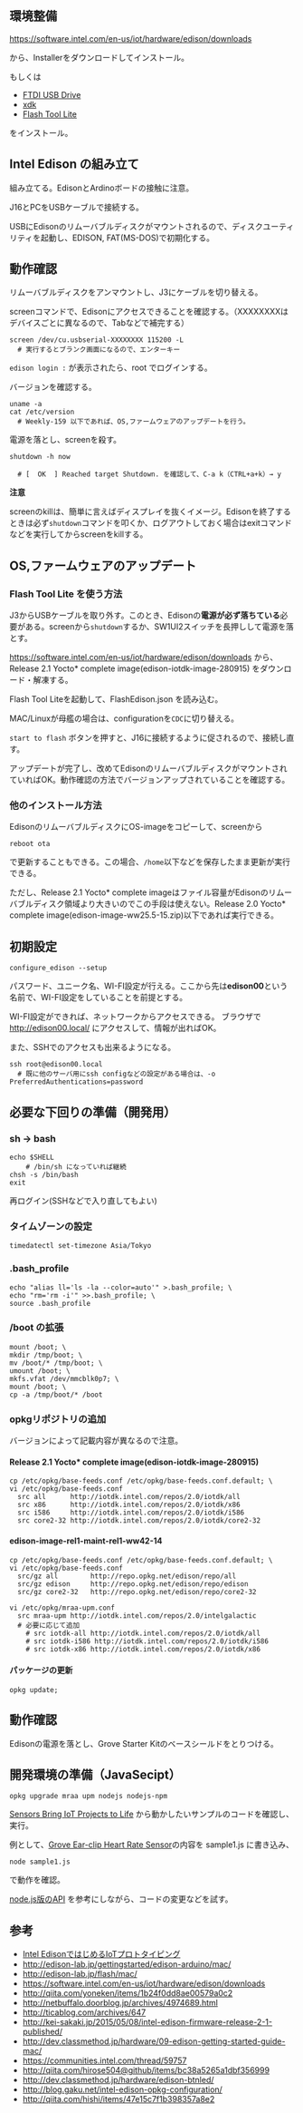 ## 環境整備

https://software.intel.com/en-us/iot/hardware/edison/downloads

から、Installerをダウンロードしてインストール。

もしくは

- [FTDI USB Drive](http://www.ftdichip.com/Drivers/VCP.htm)
- [xdk](https://software.intel.com/en-us/html5/xdk-iot)
- [Flash Tool Lite](https://software.intel.com/en-us/iot/hardware/edison/downloads)

をインストール。



## Intel Edison の組み立て

組み立てる。EdisonとArdinoボードの接触に注意。

J16とPCをUSBケーブルで接続する。

USBにEdisonのリムーバブルディスクがマウントされるので、ディスクユーティリティを起動し、EDISON, FAT(MS-DOS)で初期化する。

## 動作確認

リムーバブルディスクをアンマウントし、J3にケーブルを切り替える。

screenコマンドで、Edisonにアクセスできることを確認する。（XXXXXXXXはデバイスごとに異なるので、Tabなどで補完する）

```
screen /dev/cu.usbserial-XXXXXXXX 115200 -L
  # 実行するとブランク画面になるので、エンターキー
```

`edison login :` が表示されたら、root でログインする。

バージョンを確認する。

```
uname -a
cat /etc/version
  # Weekly-159 以下であれば、OS,ファームウェアのアップデートを行う。
```

電源を落とし、screenを殺す。

```
shutdown -h now

  # [  OK  ] Reached target Shutdown. を確認して、C-a k（CTRL+a+k）→ y
```

**注意**

screenのkillは、簡単に言えばディスプレイを抜くイメージ。Edisonを終了するときは必ず`shutdown`コマンドを叩くか、ログアウトしておく場合はexitコマンドなどを実行してからscreenをkillする。

## OS,ファームウェアのアップデート

### Flash Tool Lite を使う方法

J3からUSBケーブルを取り外す。このとき、Edisonの**電源が必ず落ちている**必要がある。screenから`shutdown`するか、SW1UI2スイッチを長押しして電源を落とす。

https://software.intel.com/en-us/iot/hardware/edison/downloads から、Release 2.1 Yocto* complete image(edison-iotdk-image-280915) をダウンロード・解凍する。

Flash Tool Liteを起動して、FlashEdison.json を読み込む。

MAC/Linuxが母艦の場合は、configurationを`CDC`に切り替える。

`start to flash` ボタンを押すと、J16に接続するように促されるので、接続し直す。

アップデートが完了し、改めてEdisonのリムーバブルディスクがマウントされていればOK。動作確認の方法でバージョンアップされていることを確認する。

### 他のインストール方法

EdisonのリムーバブルディスクにOS-imageをコピーして、screenから

```
reboot ota
```

で更新することもできる。この場合、`/home`以下などを保存したまま更新が実行できる。

ただし、Release 2.1 Yocto* complete imageはファイル容量がEdisonのリムーバブルディスク領域より大きいのでこの手段は使えない。Release 2.0 Yocto* complete image(edison-image-ww25.5-15.zip)以下であれば実行できる。

## 初期設定

```
configure_edison --setup
```

パスワード、ユニーク名、WI-FI設定が行える。ここから先は**edison00**という名前で、WI-FI設定をしていることを前提とする。

WI-FI設定ができれば、ネットワークからアクセスできる。
ブラウザで http://edison00.local/ にアクセスして、情報が出ればOK。

また、SSHでのアクセスも出来るようになる。

```
ssh root@edison00.local
  # 既に他のサーバ用にssh configなどの設定がある場合は、-o PreferredAuthentications=password
```

## 必要な下回りの準備（開発用）


### sh -> bash
```
echo $SHELL
    # /bin/sh になっていれば継続
chsh -s /bin/bash
exit
```

再ログイン(SSHなどで入り直してもよい)

### タイムゾーンの設定

```
timedatectl set-timezone Asia/Tokyo
```

### .bash_profile

```
echo "alias ll='ls -la --color=auto'" >.bash_profile; \
echo "rm='rm -i'" >>.bash_profile; \
source .bash_profile
```

### /boot の拡張

```
mount /boot; \
mkdir /tmp/boot; \
mv /boot/* /tmp/boot; \
umount /boot; \
mkfs.vfat /dev/mmcblk0p7; \
mount /boot; \
cp -a /tmp/boot/* /boot
```

### opkgリポジトリの追加

バージョンによって記載内容が異なるので注意。

#### Release 2.1 Yocto* complete image(edison-iotdk-image-280915)

```
cp /etc/opkg/base-feeds.conf /etc/opkg/base-feeds.conf.default; \
vi /etc/opkg/base-feeds.conf
  src all      http://iotdk.intel.com/repos/2.0/iotdk/all
  src x86      http://iotdk.intel.com/repos/2.0/iotdk/x86
  src i586     http://iotdk.intel.com/repos/2.0/iotdk/i586
  src core2-32 http://iotdk.intel.com/repos/2.0/iotdk/core2-32
```

#### edison-image-rel1-maint-rel1-ww42-14

```
cp /etc/opkg/base-feeds.conf /etc/opkg/base-feeds.conf.default; \
vi /etc/opkg/base-feeds.conf
  src/gz all        http://repo.opkg.net/edison/repo/all
  src/gz edison     http://repo.opkg.net/edison/repo/edison
  src/gz core2-32   http://repo.opkg.net/edison/repo/core2-32
```

```
vi /etc/opkg/mraa-upm.conf
  src mraa-upm http://iotdk.intel.com/repos/2.0/intelgalactic
  # 必要に応じて追加
    # src iotdk-all http://iotdk.intel.com/repos/2.0/iotdk/all
    # src iotdk-i586 http://iotdk.intel.com/repos/2.0/iotdk/i586
    # src iotdk-x86 http://iotdk.intel.com/repos/2.0/iotdk/x86
```

#### パッケージの更新

```
opkg update;
```

## 動作確認

Edisonの電源を落とし、Grove Starter Kitのベースシールドをとりつける。


## 開発環境の準備（JavaSecipt）

```
opkg upgrade mraa upm nodejs nodejs-npm
```

[Sensors Bring IoT Projects to Life](https://software.intel.com/en-us/iot/hardware/sensors) から動かしたいサンプルのコードを確認し、実行。

例として、[Grove Ear-clip Heart Rate Sensor](https://software.intel.com/en-us/iot/hardware/sensors/grove-ear-clip-heart-rate-sensor)の内容を sample1.js に書き込み、

```
node sample1.js
```

で動作を確認。

[node.js版のAPI](http://iotdk.intel.com/docs/master/upm/node/) を参考にしながら、コードの変更などを試す。



## 参考
- [Intel EdisonではじめるIoTプロトタイピング](http://www.amazon.co.jp/dp/4798143391)
- http://edison-lab.jp/gettingstarted/edison-arduino/mac/
- http://edison-lab.jp/flash/mac/
- https://software.intel.com/en-us/iot/hardware/edison/downloads
- http://qiita.com/yoneken/items/1b24f0dd8ae00579a0c2
- http://netbuffalo.doorblog.jp/archives/4974689.html
- http://ticablog.com/archives/647
- http://kei-sakaki.jp/2015/05/08/intel-edison-firmware-release-2-1-published/
- http://dev.classmethod.jp/hardware/09-edison-getting-started-guide-mac/
- https://communities.intel.com/thread/59757
- http://qiita.com/hirose504@github/items/bc38a5265a1dbf356999
- http://dev.classmethod.jp/hardware/edison-btnled/
- http://blog.gaku.net/intel-edison-opkg-configuration/
- http://qiita.com/hishi/items/47e15c7f1b398357a8e2

